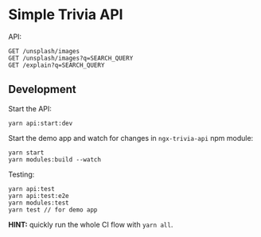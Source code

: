 # Simple Trivia API

API:
```
GET /unsplash/images
GET /unsplash/images?q=SEARCH_QUERY
GET /explain?q=SEARCH_QUERY
```

## Development

Start the API:
```
yarn api:start:dev
```

Start the demo app and watch for changes in `ngx-trivia-api` npm module:
```
yarn start
yarn modules:build --watch
```

Testing:
```
yarn api:test
yarn api:test:e2e
yarn modules:test
yarn test // for demo app
```

**HINT:** quickly run the whole CI flow with `yarn all`.
